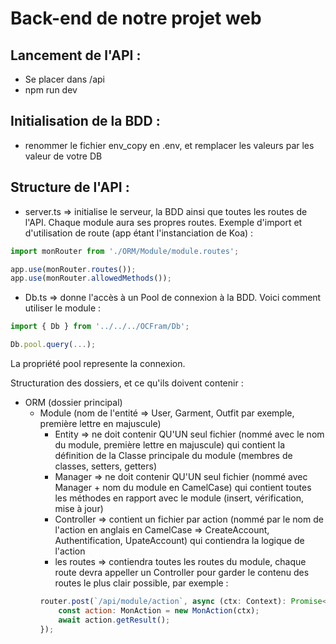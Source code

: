 # Back-end de notre projet web

## Lancement de l'API :
* Se placer dans /api
* npm run dev

## Initialisation de la BDD :
* renommer le fichier env_copy en .env, et remplacer les valeurs par les valeur de votre DB

## Structure de l'API :
* server.ts => initialise le serveur, la BDD ainsi que toutes les routes de l'API. Chaque module aura ses propres routes.
Exemple d'import et d'utilisation de route (app étant l'instanciation de Koa) : 

```javascript
import monRouter from './ORM/Module/module.routes';

app.use(monRouter.routes());
app.use(monRouter.allowedMethods());
``` 

* Db.ts => donne l'accès à un Pool de connexion à la BDD. Voici comment utiliser le module :

```javascript
import { Db } from '../../../OCFram/Db';

Db.pool.query(...);
```

La propriété pool represente la connexion.

Structuration des dossiers, et ce qu'ils doivent contenir :
* ORM (dossier principal)
    * Module (nom de l'entité => User, Garment, Outfit par exemple, première lettre en majuscule)
        * Entity => ne doit contenir QU'UN seul fichier (nommé avec le nom du module, première lettre en majuscule) qui contient la définition de la Classe principale du module (membres de classes, setters, getters) 
        * Manager => ne doit contenir QU'UN seul fichier (nommé avec Manager + nom du module en CamelCase) qui contient toutes les méthodes en rapport avec le module (insert, vérification, mise à jour)
        * Controller => contient un fichier par action (nommé par le nom de l'action en anglais en CamelCase => CreateAccount, Authentification, UpateAccount) qui contiendra la logique de l'action
        * les routes => contiendra toutes les routes du module, chaque route devra appeller un Controller pour garder le contenu des routes le plus clair possible, par exemple :
        ```javascript
        router.post(`/api/module/action`, async (ctx: Context): Promise<void> => {
            const action: MonAction = new MonAction(ctx);
            await action.getResult();
        });
        ```